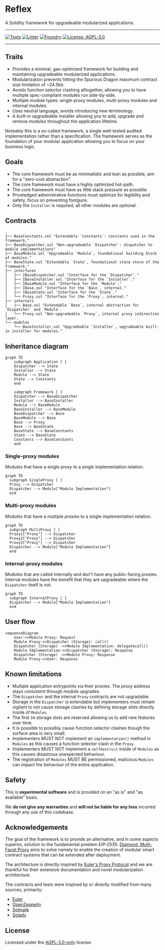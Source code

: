 # Reflex

A Solidity framework for upgradeable modularized applications.

---

[![Tests][gha-contracts-badge]][gha-contracts] [![Linter][gha-lint-badge]][gha-lint] [![Foundry][foundry-badge]][foundry] [![License: AGPL-3.0][license-badge]][license]

[gha-contracts]: https://github.com/Chroma-Org/Reflex/actions/workflows/contracts.yml
[gha-contracts-badge]: https://github.com/Chroma-Org/Reflex/actions/workflows/contracts.yml/badge.svg
[gha-lint]: https://github.com/Chroma-Org/Reflex/actions/workflows/lint.yml
[gha-lint-badge]: https://github.com/Chroma-Org/Reflex/actions/workflows/lint.yml/badge.svg
[foundry]: https://getfoundry.sh/
[foundry-badge]: https://img.shields.io/badge/Built%20with-Foundry-DEA584.svg
[license]: https://www.gnu.org/licenses/agpl-3.0
[license-badge]: https://img.shields.io/badge/License-AGPL%203.0-blue

---

## Traits

- Provides a minimal, gas-optimized framework for building and maintaining upgradeable modularized applications.
- Modularization prevents hitting the Spurious Dragon maximum contract size limitation of ~24.5kb.
- Avoids function selector clashing alltogether, allowing you to have multiple spec-compliant modules run side-by-side.
- Multiple module types: single-proxy modules, multi-proxy modules and internal modules.
- Uses neutral language, avoids introducing new terminology.
- A built-in upgradeable installer allowing you to add, upgrade and remove modules throughout the application lifetime.

Noteably this is a so-called framework, a single well-tested audited implementation rather than a specification.
The framework serves as the foundation of your modular application allowing you to focus on your business logic.

## Goals

- The core framework must be as minimalistic and lean as possible, aim for a "zero-cost abstraction".
- The core framework must have a highly optimized hot-path.
- The core framework must have as little stack pressure as possible.
- Priveledged administrative functions must optimize for legibility and safety, focus on preventing footguns.
- Only the `Installer` is required, all other modules are optional.

## Contracts

```
.
├── BaseConstants.sol "Extendable `Constants`: constants used in the framework."
├── BaseDispatcher.sol "Non-upgradeable `Dispatcher`: dispatcher to module implementations"
├── BaseModule.sol "Upgradeable `Module`, foundational building block of modules."
├── BaseState.sol "Extendable `State`, foundational state store of the framework."
├── interfaces
│   ├── IBaseDispatcher.sol "Interface for the `Dispatcher`."
│   ├── IBaseInstaller.sol "Interface for the `Installer`."
│   ├── IBaseModule.sol "Interface for the `Module`."
│   ├── IBase.sol "Interface for the `Base`, internal."
│   ├── IBaseState.sol "Interface for the `State`."
│   └── Proxy.sol "Interface for the `Proxy`, internal."
├── internals
│   ├── Base.sol "Extendable `Base`, internal abstraction for `Dispatcher` and `Module`.
│   └── Proxy.sol "Non-upgradeable `Proxy`, internal proxy indirection layer.
└── modules
    └── BaseInstaller.sol "Upgradeable `Installer`, upgradeable built-in installer for modules."
```

## Inheritance diagram

```mermaid
graph TD
    subgraph Application [ ]
    Dispatcher --> State
    Installer --> State
    Module --> State
    State --> Constants
    end

    subgraph Framework [ ]
    Dispatcher --> BaseDispatcher
    Installer --> BaseInstaller
    Module --> BaseModule
    BaseInstaller --> BaseModule
    BaseDispatcher --> Base
    BaseModule --> Base
    Base --> Proxy
    Base --> BaseState
    BaseState --> BaseConstants
    State --> BaseState
    Constants --> BaseConstants
    end
```

### Single-proxy modules

Modules that have a single proxy to a single implementation relation.

```mermaid
graph TD
  subgraph SingleProxy [ ]
  Proxy --> Dispatcher
  Dispatcher --> Module["Module Implementation"]
  end
```

### Multi-proxy modules

Modules that have a multiple proxies to a single implementation relation.

```mermaid
graph TD
  subgraph MultiProxy [ ]
  Proxy1["Proxy"] --> Dispatcher
  Proxy2["Proxy"] --> Dispatcher
  Proxy3["Proxy"] --> Dispatcher
  Dispatcher --> Module["Module Implementation"]
  end
```

### Internal-proxy modules

Modules that are called internally and don't have any public-facing proxies.
Internal modules have the benefit that they are upgradeable where the `Dispatcher` itself is not.

```mermaid
graph TD
  subgraph InternalProxy [ ]
  Dispatcher --> Module["Module Implementation"]
  end
```

## User flow

```mermaid
sequenceDiagram
    User->>Module Proxy: Request
    Module Proxy->>Dispatcher (Storage): call()
    Dispatcher (Storage) ->>Module Implementation: delegatecall()
    Module Implementation->>Dispatcher (Storage): Response
    Dispatcher (Storage) ->>Module Proxy: Response
    Module Proxy->>User: Response
```

## Known limitations

- Multiple application entrypoints via their proxies. The proxy address stays consistent through module upgrades.
- The `Dispatcher` and the internal `Proxy` contracts are not upgradable.
- Storage in the `Dispatcher` is extendable but implementers must remain vigilant to not cause storage clashes by defining storage slots directly inside of `Modules`.
- The first `50` storage slots are reserved allowing us to add new features over time.
- It is possible to possibly cause function selector clashes though the surface area is very small.
- Implementers MUST NOT implement an `implementation()` method in `Modules` as this causes a function selector clash in the `Proxy`.
- Implementers MUST NOT implement a `selfdestruct` inside of `Modules` as this causes disastrous unexpected behaviour.
- The registration of `Modules` MUST BE permissioned, malicious `Modules` can impact the behaviour of the entire application.

## Safety

This is **experimental software** and is provided on an "as is" and "as available" basis.

We **do not give any warranties** and **will not be liable for any loss** incurred through any use of this codebase.

## Acknowledgements

The goal of the framework is to provide an alternative, and in some aspects superior, solution to the fundamental problem EIP-2535: [Diamond, Multi-Facet Proxy](https://eips.ethereum.org/EIPS/eip-2535) aims to solve namely to enable the creation of modular smart contract systems that can be extended after deployment.

The architecture is directly inspired by [Euler's Proxy Protocol](https://docs.euler.finance/developers/proxy-protocol) and we are thankful for their extensive documentation and novel modularization architecture.

The contracts and tests were inspired by or directly modified from many sources, primarily:

- [Euler](https://github.com/euler-xyz/euler-contracts)
- [OpenZeppelin](https://github.com/OpenZeppelin/openzeppelin-contracts)
- [Solmate](https://github.com/transmissions11/solmate)
- [Solady](https://github.com/Vectorized/solady)

## License

Licensed under the [AGPL-3.0-only](/LICENSE) license.
